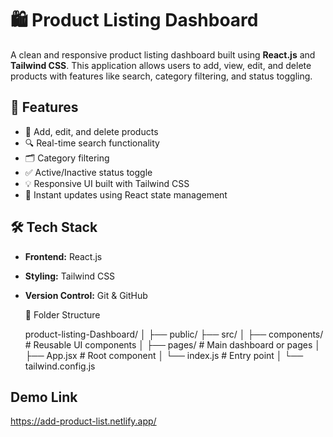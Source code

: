 # 🛍️ Product Listing Dashboard

A clean and responsive product listing dashboard built using **React.js** and **Tailwind CSS**. 
This application allows users to add, view, edit, and delete products with features like search, category filtering, and status toggling.

## 🚀 Features

- 🧾 Add, edit, and delete products
- 🔍 Real-time search functionality
- 🗂️ Category filtering
- ✅ Active/Inactive status toggle
- 💡 Responsive UI built with Tailwind CSS
- 🔄 Instant updates using React state management

## 🛠️ Tech Stack

- **Frontend:** React.js
- **Styling:** Tailwind CSS
- **Version Control:** Git & GitHub

  📁 Folder Structure

  product-listing-Dashboard/
│
├── public/
├── src/
│   ├── components/     # Reusable UI components
│   ├── pages/          # Main dashboard or pages
│   ├── App.jsx         # Root component
│   └── index.js        # Entry point
│
└── tailwind.config.js

## Demo Link 
https://add-product-list.netlify.app/



